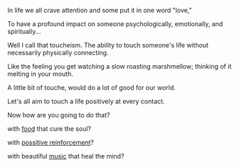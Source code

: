 In life we all crave attention and some put it in one word "love,"

To have a profound impact on someone psychologically, emotionally, 
and spiritually...

Well I call that toucheism. The ability to touch someone's life without 
necessarily physically connecting.

Like the feeling you get watching a slow roasting marshmellow; thinking 
of it melting in your mouth. 

A little bit of touche, would do a lot of good for our world.

Let's all aim to touch a life positively at every contact. 

Now how are you going to do that?

with [food](../marshmellow.md) that cure the soul?

with [possitive reinforcement](../amnesia/amnesia.md)?

with beautiful [music](../dance/dance.md) that heal the mind?